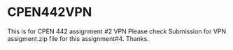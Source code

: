 # CPEN442VPN

This is for CPEN 442 assignment #2 VPN
Please check Submission for VPN assigment.zip file for this assignment#4. Thanks.
